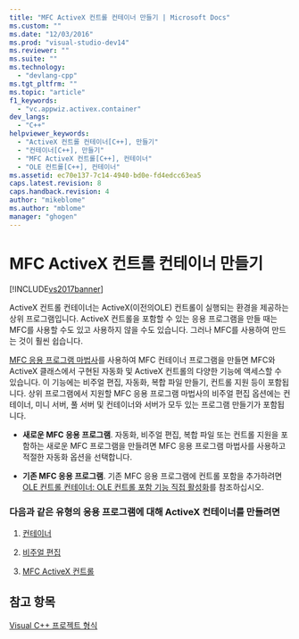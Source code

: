 ```yaml
---
title: "MFC ActiveX 컨트롤 컨테이너 만들기 | Microsoft Docs"
ms.custom: ""
ms.date: "12/03/2016"
ms.prod: "visual-studio-dev14"
ms.reviewer: ""
ms.suite: ""
ms.technology: 
  - "devlang-cpp"
ms.tgt_pltfrm: ""
ms.topic: "article"
f1_keywords: 
  - "vc.appwiz.activex.container"
dev_langs: 
  - "C++"
helpviewer_keywords: 
  - "ActiveX 컨트롤 컨테이너[C++], 만들기"
  - "컨테이너[C++], 만들기"
  - "MFC ActiveX 컨트롤[C++], 컨테이너"
  - "OLE 컨트롤[C++], 컨테이너"
ms.assetid: ec70e137-7c14-4940-bd0e-fd4edcc63ea5
caps.latest.revision: 8
caps.handback.revision: 4
author: "mikeblome"
ms.author: "mblome"
manager: "ghogen"
---
```

# MFC ActiveX 컨트롤 컨테이너 만들기
[!INCLUDE[vs2017banner](../../assembler/inline/includes/vs2017banner.md)]

ActiveX 컨트롤 컨테이너는 ActiveX\(이전의OLE\) 컨트롤이 실행되는 환경을 제공하는 상위 프로그램입니다.  ActiveX 컨트롤을 포함할 수 있는 응용 프로그램을 만들 때는 MFC를 사용할 수도 있고 사용하지 않을 수도 있습니다. 그러나 MFC를 사용하여 만드는 것이 훨씬 쉽습니다.  
  
 [MFC 응용 프로그램 마법사](../../mfc/reference/mfc-application-wizard.md)를 사용하여 MFC 컨테이너 프로그램을 만들면 MFC와 ActiveX 클래스에서 구현된 자동화 및 ActiveX 컨트롤의 다양한 기능에 액세스할 수 있습니다.  이 기능에는 비주얼 편집, 자동화, 복합 파일 만들기, 컨트롤 지원 등이 포함됩니다.  상위 프로그램에서 지원할 MFC 응용 프로그램 마법사의 비주얼 편집 옵션에는 컨테이너, 미니 서버, 풀 서버 및 컨테이너와 서버가 모두 있는 프로그램 만들기가 포함됩니다.  
  
-   **새로운 MFC 응용 프로그램**.  자동화, 비주얼 편집, 복합 파일 또는 컨트롤 지원을 포함하는 새로운 MFC 프로그램을 만들려면 MFC 응용 프로그램 마법사를 사용하고 적절한 자동화 옵션을 선택합니다.  
  
-   **기존 MFC 응용 프로그램**.  기존 MFC 응용 프로그램에 컨트롤 포함을 추가하려면 [OLE 컨트롤 컨테이너: OLE 컨트롤 포함 기능 직접 활성화](../../mfc/activex-control-containers-manually-enabling-activex-control-containment.md)를 참조하십시오.  
  
### 다음과 같은 유형의 응용 프로그램에 대해 ActiveX 컨테이너를 만들려면  
  
1.  [컨테이너](../../mfc/containers.md)  
  
2.  [비주얼 편집](../../mfc/ole-mfc.md)  
  
3.  [MFC ActiveX 컨트롤](../../mfc/mfc-activex-controls.md)  
  
## 참고 항목  
 [Visual C\+\+ 프로젝트 형식](../../ide/visual-cpp-project-types.md)